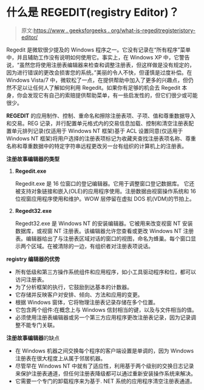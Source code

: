 # 什么是 REGEDIT(registry Editor)？

> 原文:[https://www . geeksforgeeks . org/what-is-regeditregisteristory-editor/](https://www.geeksforgeeks.org/what-is-regeditregistory-editor/)

Regedit 是微软很少提及的 Windows 程序之一。它没有记录在“所有程序”菜单中，并且辅助工作没有说明如何使用它。事实上，在 Windows XP 中，它警告说，“虽然您将使用注册表编辑器来检查和调整注册表，但这样做是没有规定的，因为进行错误的更改会损害您的系统。”美丽的令人不快，但谨慎是过度补偿。在 Windows Vista/7 中，微软松了一点，在提供帮助中加入了更多的兴趣点，但仍然不足以让任何人了解如何利用 Regedit。如果你有足够的机会去 Regedit 本身，你会发现它有自己的索赔提供帮助菜单，有一些启发性的，但它们很少或可能很少。

**REGEDIT**
的应用制作、控制、重命名和擦除注册表项、子项、值和尊重数据导入和交易。REG 记录，并行配置单元格式内的交易信息加载、控制和清空注册表配置单元排列记录(仅适用于 Windows NT 框架)基于 ACL 设置同意(仅适用于 Windows NT 框架)将用户选择的注册表项标记为收藏夹查找注册表项名称、尊重名称和尊重数据中的特定字符串远程更改另一台有组织的计算机上的注册表。

**注册故事编辑器的类型**

1.  **Regedit.exe**

    Regedit.exe 是 16 位窗口的登记编辑器。它用于调整窗口登记数据库。
    它还被支持对象链接和嵌入(OLE)的应用程序使用。注册数据由视窗操作系统和 16 位视窗应用程序使用和维护。WOW 层停留在虚拟 DOS 机(VDM)的节拍上。

2.  **Regedt32.exe**

    Regedt32.exe 是 Windows NT 的安装编辑器。它被用来改变视窗 NT 安装数据库，或视窗 NT 注册表。该编辑器允许您查看或更改 Windows NT 注册表。编辑器给出了与注册表区域对话的窗口的视图，命名为蜂巢。每个窗口显示两个区域。在被清除的一边，有组织者对注册表项说话。

**registry 编辑器的优势**

*   所有低级和第三方操作系统组件和应用程序，如小工具驱动程序和位，都可以访问注册表。
*   为了分析框架的执行，它鼓励到达基本的计数器。
*   它存储并反映客户对安排、倾向、方法和应用的变更。
*   根据 Windows 窗体，它将物理注册表记录存储在多个位置。
*   它包含两个组件:在概念上与 Windows 信封相当的键，以及与文件相当的值。
*   必须使用注册表编辑器或另一个第三方应用程序更改注册表记录，因为记录调整不能专门关联。

**注册故事编辑器**的缺点

*   在 Windows 机器之间交换每个程序的客户端设置是单调的，因为 Windows 注册表在很大程度上从属于邻居机器。
*   尽管早在 Windows NT 中就有了适应性，利用基于两个级别的交换日志记录来保护注册表通道，但任何注册表降级都可以通过重新安装操作系统来解决。
*   它需要一个专门的卸载程序来为基于. NET 系统的应用程序清空注册表通道。